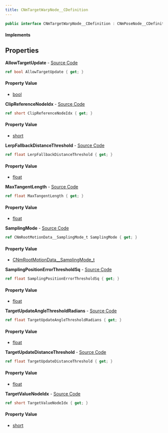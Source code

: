 ```yaml
---
title: CNmTargetWarpNode__CDefinition
---
```


```csharp
public interface CNmTargetWarpNode__CDefinition : CNmPoseNode__CDefinition, CNmGraphNode__CDefinition, ISchemaClass<CNmGraphNode__CDefinition>, ISchemaClass<CNmPoseNode__CDefinition>, ISchemaClass<CNmTargetWarpNode__CDefinition>, ISchemaField, ISchemaClass, INativeHandle
```

#### Implements

## Properties

**AllowTargetUpdate** - [Source Code](https://github.com/swiftly-solution/swiftlys2/blob/master/managed/src/SwiftlyS2.Generated/Schemas/Interfaces/CNmTargetWarpNode__CDefinition.cs#L22)

```csharp
ref bool AllowTargetUpdate { get; }
```

#### Property Value

- [bool](https://learn.microsoft.com/dotnet/api/system.boolean)

**ClipReferenceNodeIdx** - [Source Code](https://github.com/swiftly-solution/swiftlys2/blob/master/managed/src/SwiftlyS2.Generated/Schemas/Interfaces/CNmTargetWarpNode__CDefinition.cs#L16)

```csharp
ref short ClipReferenceNodeIdx { get; }
```

#### Property Value

- [short](https://learn.microsoft.com/dotnet/api/system.int16)

**LerpFallbackDistanceThreshold** - [Source Code](https://github.com/swiftly-solution/swiftlys2/blob/master/managed/src/SwiftlyS2.Generated/Schemas/Interfaces/CNmTargetWarpNode__CDefinition.cs#L28)

```csharp
ref float LerpFallbackDistanceThreshold { get; }
```

#### Property Value

- [float](https://learn.microsoft.com/dotnet/api/system.single)

**MaxTangentLength** - [Source Code](https://github.com/swiftly-solution/swiftlys2/blob/master/managed/src/SwiftlyS2.Generated/Schemas/Interfaces/CNmTargetWarpNode__CDefinition.cs#L26)

```csharp
ref float MaxTangentLength { get; }
```

#### Property Value

- [float](https://learn.microsoft.com/dotnet/api/system.single)

**SamplingMode** - [Source Code](https://github.com/swiftly-solution/swiftlys2/blob/master/managed/src/SwiftlyS2.Generated/Schemas/Interfaces/CNmTargetWarpNode__CDefinition.cs#L20)

```csharp
ref CNmRootMotionData__SamplingMode_t SamplingMode { get; }
```

#### Property Value

- [CNmRootMotionData__SamplingMode_t](/docs/api/shared/schemadefinitions/cnmrootmotiondata__samplingmode_t)

**SamplingPositionErrorThresholdSq** - [Source Code](https://github.com/swiftly-solution/swiftlys2/blob/master/managed/src/SwiftlyS2.Generated/Schemas/Interfaces/CNmTargetWarpNode__CDefinition.cs#L24)

```csharp
ref float SamplingPositionErrorThresholdSq { get; }
```

#### Property Value

- [float](https://learn.microsoft.com/dotnet/api/system.single)

**TargetUpdateAngleThresholdRadians** - [Source Code](https://github.com/swiftly-solution/swiftlys2/blob/master/managed/src/SwiftlyS2.Generated/Schemas/Interfaces/CNmTargetWarpNode__CDefinition.cs#L32)

```csharp
ref float TargetUpdateAngleThresholdRadians { get; }
```

#### Property Value

- [float](https://learn.microsoft.com/dotnet/api/system.single)

**TargetUpdateDistanceThreshold** - [Source Code](https://github.com/swiftly-solution/swiftlys2/blob/master/managed/src/SwiftlyS2.Generated/Schemas/Interfaces/CNmTargetWarpNode__CDefinition.cs#L30)

```csharp
ref float TargetUpdateDistanceThreshold { get; }
```

#### Property Value

- [float](https://learn.microsoft.com/dotnet/api/system.single)

**TargetValueNodeIdx** - [Source Code](https://github.com/swiftly-solution/swiftlys2/blob/master/managed/src/SwiftlyS2.Generated/Schemas/Interfaces/CNmTargetWarpNode__CDefinition.cs#L18)

```csharp
ref short TargetValueNodeIdx { get; }
```

#### Property Value

- [short](https://learn.microsoft.com/dotnet/api/system.int16)

